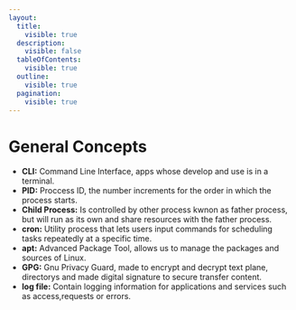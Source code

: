 ```yaml
---
layout:
  title:
    visible: true
  description:
    visible: false
  tableOfContents:
    visible: true
  outline:
    visible: true
  pagination:
    visible: true
---
```


# General Concepts

* **CLI:** Command Line Interface, apps whose develop and use is in a terminal.
* **PID:** Proccess ID, the number increments for the order in which the process starts.
* **Child Process:** Is controlled by other process kwnon as father process, but will run as its own and share resources with the father process.
* **cron:** Utility process that lets users input commands for scheduling tasks repeatedly at a specific time.
* **apt:** Advanced Package Tool, allows us to manage the packages and sources of Linux.
* **GPG:** Gnu Privacy Guard, made to encrypt and decrypt text plane, directorys and made digital signature to secure transfer content.
* **log file:** Contain logging information for applications and services such as access,requests or errors.

